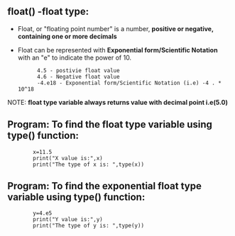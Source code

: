 float() -float type:
--------------------

- Float, or "floating point number" is a number, **positive or negative, containing one or more decimals**
- Float can be represented with **Exponential form/Scientific Notation** with an "e" to indicate the power of 10.
            
            4.5 - postivie float value
            4.6 - Negative float value
            -4.e18 - Exponential form/Scientific Notation (i.e) -4 . * 10^18

NOTE: **float type variable always returns value with decimal point i.e(5.0)**

Program: To find the float type variable using type() function:
-----------------------------------------------------------------

            x=11.5 
            print("X value is:",x)   
            print("The type of x is: ",type(x))

Program: To find the exponential float type variable using type() function:
-----------------------------------------------------------------

            y=4.e5
            print("Y value is:",y)   
            print("The type of y is: ",type(y))